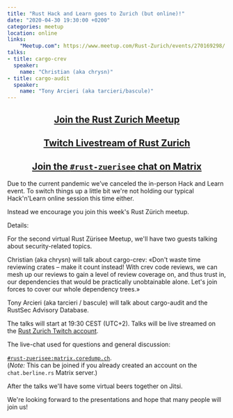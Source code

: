 ```yaml
---
title: "Rust Hack and Learn goes to Zurich (but online)!"
date: "2020-04-30 19:30:00 +0200"
categories: meetup
location: online
links:
    "Meetup.com": https://www.meetup.com/Rust-Zurich/events/270169298/
talks:
- title: cargo-crev
  speaker:
    name: "Christian (aka chrysn)"
- title: cargo-audit
  speaker:
    name: "Tony Arcieri (aka tarcieri/bascule)"
---
```


<center>
    <h2><a href="https://www.meetup.com/Rust-Zurich/events/270169298/">Join the Rust Zurich Meetup</a></h2>
    <h2><a href="https://www.twitch.tv/rustzurich/">Twitch Livestream of Rust Zurich</a></h2>
    <h2><a href="https://riot.im/app/#/room/#rust-zuerisee:matrix.coredump.ch">Join the <code>#rust-zuerisee</code> chat on Matrix</a></h2>
</center>

Due to the current pandemic we’ve canceled the in-person Hack and Learn event.
To switch things up a little bit we're not holding our typical Hack'n'Learn online session this time either.

Instead we encourage you join this week's Rust Zürich meetup.

Details:

For the second virtual Rust Zürisee Meetup, we'll have two guests talking about security-related topics.

Christian (aka chrysn) will talk about cargo-crev:
«Don't waste time reviewing crates – make it count instead!
With crev code reviews, we can mesh up our reviews to gain a level of review coverage on,
and thus trust in, our dependencies that would be practically unobtainable alone. Let's join forces to cover our whole dependency trees.»

Tony Arcieri (aka tarcieri / bascule) will talk about cargo-audit and the RustSec Advisory Database.

The talks will start at 19:30 CEST (UTC+2).
Talks will be live streamed on the [Rust Zurich Twitch account](https://www.twitch.tv/rustzurich/).

The live-chat used for questions and general discussion:

[`#rust-zuerisee:matrix.coredump.ch`](https://riot.im/app/#/room/#rust-zuerisee:matrix.coredump.ch).  
(*Note:* This can be joined if you already created an account on the `chat.berline.rs` Matrix server.)

After the talks we'll have some virtual beers together on Jitsi.

We're looking forward to the presentations and hope that many people will join us!
